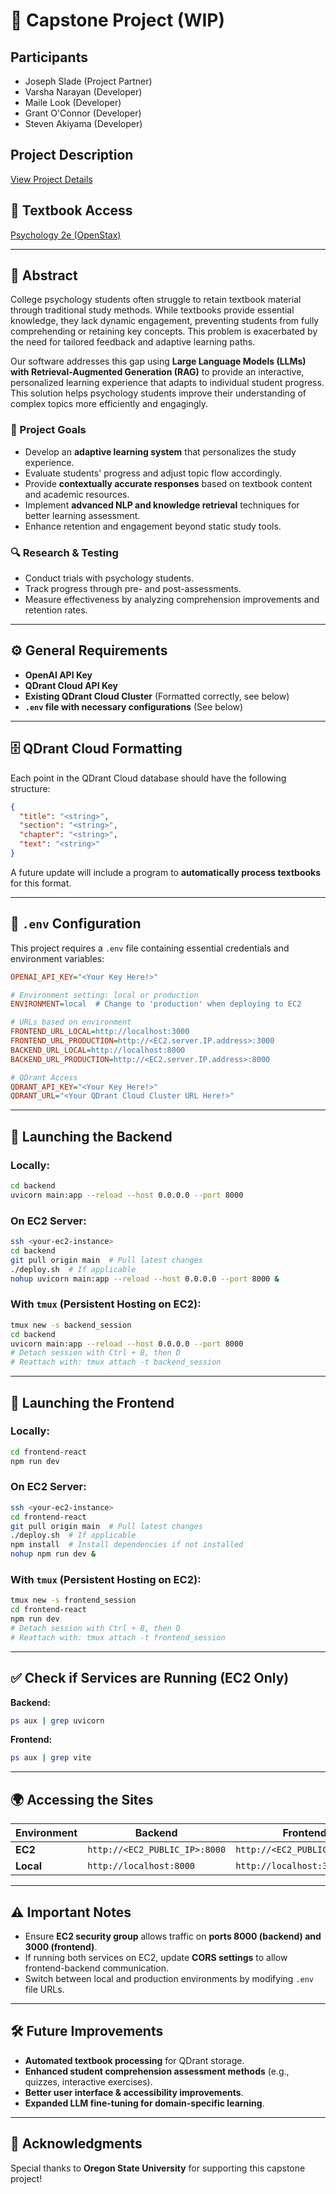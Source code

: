 # 🚀 Capstone Project (WIP)

## Participants
- Joseph Slade (Project Partner)
- Varsha Narayan (Developer)
- Maile Look (Developer)
- Grant O'Connor (Developer)
- Steven Akiyama (Developer)

## Project Description
[View Project Details](https://eecs.engineering.oregonstate.edu/capstone/submission/pages/viewSingleProject.php?id=Qb8Mgf4wM8AXlkcX)

## 📖 Textbook Access
[Psychology 2e (OpenStax)](https://assets.openstax.org/oscms-prodcms/media/documents/Psychology2e_WEB.pdf)

---

## 📝 Abstract
College psychology students often struggle to retain textbook material through traditional study methods. While textbooks provide essential knowledge, they lack dynamic engagement, preventing students from fully comprehending or retaining key concepts. This problem is exacerbated by the need for tailored feedback and adaptive learning paths.

Our software addresses this gap using **Large Language Models (LLMs) with Retrieval-Augmented Generation (RAG)** to provide an interactive, personalized learning experience that adapts to individual student progress. This solution helps psychology students improve their understanding of complex topics more efficiently and engagingly.

### 🌟 Project Goals
- Develop an **adaptive learning system** that personalizes the study experience.
- Evaluate students' progress and adjust topic flow accordingly.
- Provide **contextually accurate responses** based on textbook content and academic resources.
- Implement **advanced NLP and knowledge retrieval** techniques for better learning assessment.
- Enhance retention and engagement beyond static study tools.

### 🔍 Research & Testing
- Conduct trials with psychology students.
- Track progress through pre- and post-assessments.
- Measure effectiveness by analyzing comprehension improvements and retention rates.

---

## ⚙️ General Requirements
- **OpenAI API Key**
- **QDrant Cloud API Key**
- **Existing QDrant Cloud Cluster** (Formatted correctly, see below)
- **`.env` file with necessary configurations** (See below)

---

## 🗄️ QDrant Cloud Formatting
Each point in the QDrant Cloud database should have the following structure:
```json
{
  "title": "<string>",
  "section": "<string>",
  "chapter": "<string>",
  "text": "<string>"
}
```
A future update will include a program to **automatically process textbooks** for this format.

---

## 🔑 `.env` Configuration
This project requires a `.env` file containing essential credentials and environment variables:
```ini
OPENAI_API_KEY="<Your Key Here!>"

# Environment setting: local or production
ENVIRONMENT=local  # Change to 'production' when deploying to EC2

# URLs based on environment
FRONTEND_URL_LOCAL=http://localhost:3000
FRONTEND_URL_PRODUCTION=http://<EC2.server.IP.address>:3000
BACKEND_URL_LOCAL=http://localhost:8000
BACKEND_URL_PRODUCTION=http://<EC2.server.IP.address>:8000

# QDrant Access
QDRANT_API_KEY="<Your Key Here!>"
QDRANT_URL="<Your QDrant Cloud Cluster URL Here!>"
```

---

## 🚀 Launching the Backend
### Locally:
```sh
cd backend
uvicorn main:app --reload --host 0.0.0.0 --port 8000
```

### On EC2 Server:
```sh
ssh <your-ec2-instance>
cd backend
git pull origin main  # Pull latest changes
./deploy.sh  # If applicable
nohup uvicorn main:app --reload --host 0.0.0.0 --port 8000 &
```

### With `tmux` (Persistent Hosting on EC2):
```sh
tmux new -s backend_session
cd backend
uvicorn main:app --reload --host 0.0.0.0 --port 8000
# Detach session with Ctrl + B, then D
# Reattach with: tmux attach -t backend_session
```

---

## 🎨 Launching the Frontend
### Locally:
```sh
cd frontend-react
npm run dev
```

### On EC2 Server:
```sh
ssh <your-ec2-instance>
cd frontend-react
git pull origin main  # Pull latest changes
./deploy.sh  # If applicable
npm install  # Install dependencies if not installed
nohup npm run dev &
```

### With `tmux` (Persistent Hosting on EC2):
```sh
tmux new -s frontend_session
cd frontend-react
npm run dev
# Detach session with Ctrl + B, then D
# Reattach with: tmux attach -t frontend_session
```

---

## ✅ Check if Services are Running (EC2 Only)
**Backend:**
```sh
ps aux | grep uvicorn
```

**Frontend:**
```sh
ps aux | grep vite
```

---

## 🌍 Accessing the Sites
| Environment | Backend | Frontend |
|------------|---------|----------|
| **EC2** | `http://<EC2_PUBLIC_IP>:8000` | `http://<EC2_PUBLIC_IP>:3000` |
| **Local** | `http://localhost:8000` | `http://localhost:3000` |

---

## ⚠️ Important Notes
- Ensure **EC2 security group** allows traffic on **ports 8000 (backend) and 3000 (frontend)**.
- If running both services on EC2, update **CORS settings** to allow frontend-backend communication.
- Switch between local and production environments by modifying `.env` file URLs.

---

## 🛠️ Future Improvements
- **Automated textbook processing** for QDrant storage.
- **Enhanced student comprehension assessment methods** (e.g., quizzes, interactive exercises).
- **Better user interface & accessibility improvements**.
- **Expanded LLM fine-tuning for domain-specific learning**.

---

## 📌 Acknowledgments
Special thanks to **Oregon State University** for supporting this capstone project!

